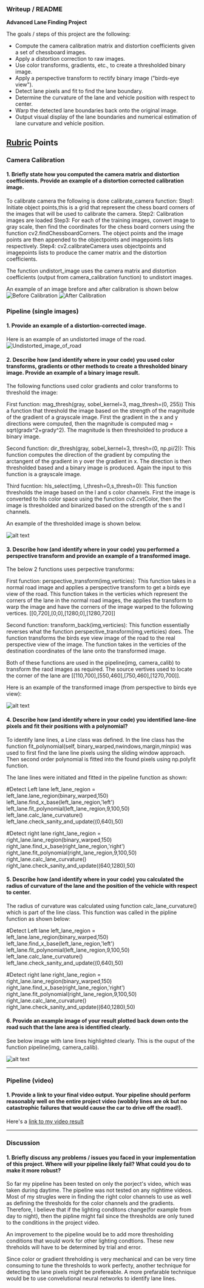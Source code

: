 ### Writeup / README
**Advanced Lane Finding Project**

The goals / steps of this project are the following:

* Compute the camera calibration matrix and distortion coefficients given a set of chessboard images.
* Apply a distortion correction to raw images.
* Use color transforms, gradients, etc., to create a thresholded binary image.
* Apply a perspective transform to rectify binary image ("birds-eye view").
* Detect lane pixels and fit to find the lane boundary.
* Determine the curvature of the lane and vehicle position with respect to center.
* Warp the detected lane boundaries back onto the original image.
* Output visual display of the lane boundaries and numerical estimation of lane curvature and vehicle position.

[//]: # (Image References)

[image1]: ./writeup-readme_images/calibration3.jpg
[image2]: ./writeup-readme_images/calibration3_calibrated.jpg
[image3]: .writeup-readme_images/thresholded_img.jpg
[image4]: .writeup-readme_images/warped_img.jpg
[image5]: .writeup-readme_images/lane_highlighed.jpg
[image6]: .writeup-readme_images/lane_unwarped.jpg
[video1]: ./project_video.mp4 "Video"

## [Rubric](https://review.udacity.com/#!/rubrics/571/view) Points


### Camera Calibration

#### 1. Briefly state how you computed the camera matrix and distortion coefficients. Provide an example of a distortion corrected calibration image.

To calibrate camera the following is done calibrate_camera function:
Step1: Initiate object points,this is a grid that represent the chess board corners of the images that will be used to calibrate the camera.
Step2: Calibration images are loaded 
Step3: For each of the training images, convert image to gray scale, then find the coordinates for the chess board corners using the function  cv2.findChessboardCorners. The object points and the image points are then appended to the objectpoints and imagepoints lists respectively.
Step4: cv2.calibrateCamera uses objectpoints and imagepoints lists to produce the camer matrix and the distortion coefficients.

The function undistort_image uses the camera matrix and distortion coefficients (output from camera_calibration function) to undistort images.

An example of an image brefore and after calibration is shown below
![Before Calibration][image1] 
![After Calibration][image2]



### Pipeline (single images)

#### 1. Provide an example of a distortion-corrected image.

Here is an example of an undistorted image of the road.
![Undistorted_image_of_road][image6]

#### 2. Describe how (and identify where in your code) you used color transforms, gradients or other methods to create a thresholded binary image.  Provide an example of a binary image result.

The following functions used color gradients and color transforms to threshold the image:

First function: mag_thresh(gray, sobel_kernel=3, mag_thresh=(0, 255))
This a function that threshold the image based on the strength of the magnitude of the gradient of a grayscale image. First the gradient in the x and y directions were computed, then the magnitude is computed mag = sqrt(gradx^2+grady^2). The magnitude is then thresholded to produce a binary image.

Second function: dir_thresh(gray, sobel_kernel=3, thresh=(0, np.pi/2)):
This function computes the direction of the gradient by computing the arctangent of the gradient in y over the gradient in x. The direction is then thresholded based and a binary image is produced. Again the input to this function is a grayscale image.


Third fucntion: hls_select(img, l_thresh=0,s_thresh=0):
This function thresholds the image based on the l and s color channels. First the image is converted to hls color space using the function cv2.cvtColor, then the image is thresholded and binarized based on the strength of the s and l channels. 

An example of the thresholded image is shown below.

![alt text][image3]

#### 3. Describe how (and identify where in your code) you performed a perspective transform and provide an example of a transformed image.

The below 2 functions uses perpective transforms:

First function: perspective_transform(img,verticies):
This function takes in a normal road image and applies a perspective transform to get a birds eye view of the road. This function takes in the verticies which represent the corners of the lane in the normal road images, the applies the transform to warp the image and have the corners of the image warped to the following vertices. 
[[0,720],[0,0],[1280,0],[1280,720]]

Second function: transform_back(img,verticies):
This function essentially reverses what the function perspective_transform(img,verticies) does. The function transforms the birds eye view image of the road to the real perspective view of the image. The function takes in the verticies of the destination coordinates of the lane onto the transformed image.

Both of these functions are used in the pipeline(img, camera_calib) to transform the raod images as required. The source vertives used to locate the corner of the lane are [[110,700],[550,460],[750,460],[1270,700]].

Here is an example of the transformed image (from perspective to birds eye view):


![alt text][image4]

#### 4. Describe how (and identify where in your code) you identified lane-line pixels and fit their positions with a polynomial?

To identify lane lines, a Line class was defined.
In the line class has the function fit_polynomial(self, binary_warped,nwindows,margin,minpix) was used to first find the lane line pixels using the sliding window approach. Then second order polynomial is fitted into the found pixels using np.polyfit function.

The lane lines were initiated and fitted in the pipeline function as shown:

#Detect Left lane
left_lane_region = left_lane.lane_region(binary_warped,150)
left_lane.find_x_base(left_lane_region,'left')
left_lane.fit_polynomial(left_lane_region,9,100,50)
left_lane.calc_lane_curvature()
left_lane.check_sanity_and_update((0,640),50)

#Detect right lane
right_lane_region = right_lane.lane_region(binary_warped,150)
right_lane.find_x_base(right_lane_region,'right')
right_lane.fit_polynomial(right_lane_region,9,100,50)
right_lane.calc_lane_curvature()
right_lane.check_sanity_and_update((640,1280),50)


#### 5. Describe how (and identify where in your code) you calculated the radius of curvature of the lane and the position of the vehicle with respect to center.

The radius of curvature was calculated using function calc_lane_curvature() which is part of the line class. This function was called in the pipline function as shown below:

#Detect Left lane
left_lane_region = left_lane.lane_region(binary_warped,150)
left_lane.find_x_base(left_lane_region,'left')
left_lane.fit_polynomial(left_lane_region,9,100,50)
left_lane.calc_lane_curvature()
left_lane.check_sanity_and_update((0,640),50)

#Detect right lane
right_lane_region = right_lane.lane_region(binary_warped,150)
right_lane.find_x_base(right_lane_region,'right')
right_lane.fit_polynomial(right_lane_region,9,100,50)
right_lane.calc_lane_curvature()
right_lane.check_sanity_and_update((640,1280),50)

#### 6. Provide an example image of your result plotted back down onto the road such that the lane area is identified clearly.

See below image with lane lines highlighted clearly. This is the ouput of the function pipeline(img, camera_calib).

![alt text][image5]

---

### Pipeline (video)

#### 1. Provide a link to your final video output.  Your pipeline should perform reasonably well on the entire project video (wobbly lines are ok but no catastrophic failures that would cause the car to drive off the road!).

Here's a [link to my video result](./output_images/project_video_output.mp4)

---

### Discussion

#### 1. Briefly discuss any problems / issues you faced in your implementation of this project.  Where will your pipeline likely fail?  What could you do to make it more robust?

So far my pipeline has been tested on only the porject's video, which was taken during daytime. The pipeline was not tested on any nightime videos. Most of my strugles were in finding the right color channels to use as well as defining the thresholds for the color channels and the gradients. Therefore, I believe that if the lighting conditons change(for example from day to night), then the pipline might fail since the thresholds are only tuned to the conditions in the project video.

An improvement to the pipeline would be to add more thresholding conditions that would work for other lighting condtions. These new threholds will have to be determined by trial and error.

Since color or gradient threholding is very mechanical and can be very time consuming to tune the thresholds to work perfecty, another technique for detecting the lane pixels might be prefereable. A more prefarable technique would be to use convelutional neural networks to identify lane lines.

